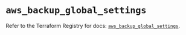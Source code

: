 # `aws_backup_global_settings`

Refer to the Terraform Registry for docs: [`aws_backup_global_settings`](https://registry.terraform.io/providers/hashicorp/aws/5.77.0/docs/resources/backup_global_settings).
